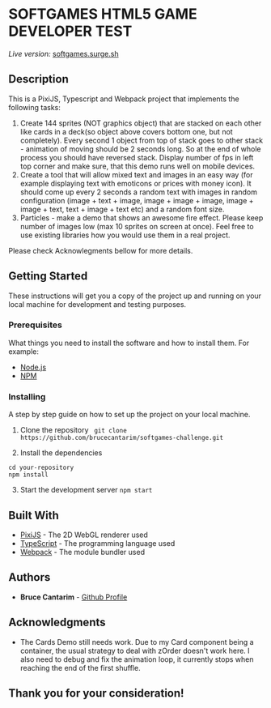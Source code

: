 # SOFTGAMES HTML5 GAME DEVELOPER TEST

_Live version:_ [softgames.surge.sh](softgames.surge.sh)

## Description

This is a PixiJS, Typescript and Webpack project that implements the following tasks:

1. Create 144 sprites (NOT graphics object) that are stacked on each other like cards in a deck(so object above covers bottom one, but not completely). Every second 1 object from top of stack goes to other stack - animation of moving should be 2 seconds long. So at the end of whole process you should have reversed stack. Display number of fps in left top corner and make sure, that this demo runs well on mobile devices.
2. Create a tool that will allow mixed text and images in an easy way (for example displaying text with emoticons or prices with money icon). It should come up every 2 seconds a random text with images in random configuration (image + text + image, image + image + image, image + image + text, text + image + text etc) and a random font size.
3. Particles - make a demo that shows an awesome fire effect. Please keep number of images low (max 10 sprites on screen at once). Feel free to use existing libraries how you would use them in a real project.

Please check Acknowlegments bellow for more details.

## Getting Started

These instructions will get you a copy of the project up and running on your local machine for development and testing purposes.

### Prerequisites

What things you need to install the software and how to install them. For example:

- [Node.js](https://nodejs.org/en/)
- [NPM](https://www.npmjs.com/)

### Installing

A step by step guide on how to set up the project on your local machine.

1. Clone the repository
   ` git clone https://github.com/brucecantarim/softgames-challenge.git`

2. Install the dependencies

```
cd your-repository
npm install
```

3. Start the development server
   `npm start`

## Built With

- [PixiJS](https://www.pixijs.com/) - The 2D WebGL renderer used
- [TypeScript](https://www.typescriptlang.org/) - The programming language used
- [Webpack](https://webpack.js.org/) - The module bundler used

## Authors

- **Bruce Cantarim** - [Github Profile](https://github.com/brucecantarim)

## Acknowledgments

- The Cards Demo still needs work. Due to my Card component being a container, the usual strategy to deal with zOrder doesn't work here. I also need to debug and fix the animation loop, it currently stops when reaching the end of the first shuffle.

## Thank you for your consideration!
